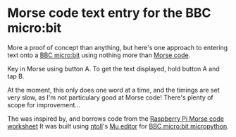 # Morse code text entry for the BBC micro:bit

More a proof of concept than anything, but here's one approach to entering text onto a [BBC micro:bit](https://www.microbit.co.uk/) using nothing more than [Morse code](https://en.wikipedia.org/wiki/Morse_code).

Key in Morse using button A. To get the text displayed, hold button A and tap B.

At the moment, this only does one word at a time, and the timings are set very slow, as I'm not particulary good at Morse code! There's plenty of scope for improvement...

The was inspired by, and borrows code from the [Raspberry Pi Morse code worksheet](https://www.raspberrypi.org/learning/morse-code-virtual-radio/worksheet/)
It was built using [ntoll](https://github.com/ntoll)'s [Mu editor](https://github.com/ntoll/mu) for [BBC micro:bit micropython](https://microbit-micropython.readthedocs.org/en/latest/).


